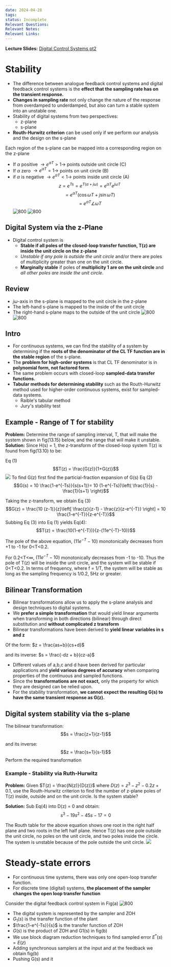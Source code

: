 ```yaml
---
date: 2024-04-28
tags: 
status: Incomplete
Relevant Questions: 
Relevant Notes: 
Relevant Links:
---
```

**Lecture Slides:**
[Digital Control Systems pt2](Attachments/Workshop%20Week%207%20–%20Digital%20Control%20Systems%20-%20Part%202_v1_annotated.pdf)

# Stability
- The difference between analogue feedback control systems and digital feedback control systems is the **effect that the sampling rate has on the transient response.**
- **Changes in sampling rate** not only change the nature of the response from overdamped to underdamped, but also can turn a stable system into an unstable one.
- Stability of digital systems from two perspectives:
	- z-plane
	- s-plane
- **Routh-Hurwitz criterion** can be used only if we perform our analysis and the design on the s-plane


Each region of the s-plane can be mapped into a corresponding region on the z-plane
- If $\alpha$ positive $\rightarrow e^{\alpha T}>1 \rightarrow$ points outside unit circle (C)
- If $\alpha$ zero $\rightarrow e^{\alpha T}=1 \rightarrow$ points on unit circle (B)
- if $\alpha$ is negative $\rightarrow e^{\alpha T}<1 \rightarrow$ points inside unit circle (A)
$$z = e^{Ts} = e^{T(\alpha+j \omega)}= e^{\alpha T}e^{j \omega T}$$
$$=e^{\alpha T} (\cos \omega T + j \sin \omega T)$$
$$=e^{\alpha T}\angle \omega T$$
![800](Attachments/Pasted%20image%2020240428164805.png)
![800](Attachments/Pasted%20image%2020240428164953.png)

## Digital System via the z-Plane
- Digital control system is 
	- **Stable if all poles of the closed-loop transfer function, T(z) are inside the unit circle on the z-plane**
	- *Unstable if any pole is outside the unit circle* and/or there are poles of multiplicity greater than one on the unit circle.
	- **Marginally stable** if poles of **multiplicity 1 are on the unit circle** and *all other poles are inside the unit circle*.

## Review
- $j \omega$-axis in the s-plane is mapped to the unit circle in the z-plane
- The left-hand s-plane is mapped to the inside of the unit circle
- The right-hand s-plane maps to the outside of the unit circle
![800](Attachments/Pasted%20image%2020240428165915.png)
![800](Attachments/Pasted%20image%2020240428165944.png)

## Intro
- For continuous systems, we can find the stability of a system by determining if the **roots of the denominator of the CL TF function are in the stable region** of the s-plane.
- The **problem for high-order systems** is that CL TF denominator is in **polynomial form, not factored form**.
- The same problem occurs with closed-loop **sampled-data transfer functions.**
- **Tabular methods for determining stability** such as the Routh-Hurwitz method used for higher-order continuous systems, exist for sampled-data systems.
	- Raible's tabular method
	- Jury's stability test

## Example - Range of T for stability
**Problem:** Determine the range of sampling interval, T, that will make the system shown in fig(13.15) below, and the range that will make it unstable.
**Solution:** Since H(s) = 1, the z-transform of the closed-loop system T(z) is found from fig(13.10) to be:

Eq (1)$$T(z) = \frac{G(z)}{1+G(z)}$$![](Attachments/Pasted%20image%2020240428171243.png)
To find G(z) first find the particial-fraction expansion of G(s)
Eq (2)$$G(s) = 10 \frac{1-e^{-Ts}}{s(s+1)}= 10 (1-e^{-Ts})\left( \frac{1}{s} - \frac{1}{s+1} \right)$$

Taking the z-transform, we obtain
Eq (3)$$G(z) = \frac{10 (z-1)}{z}\left[ \frac{z}{z-1} - \frac{z}{z-e^{-T}} \right] = 10 \frac{1-e^{-T}}{z-e^{-T}}$$
Subbing Eq (3) into Eq (1) yields Eq(4):
$$T(z) = \frac{10(1-e^{-T})}{z-(11e^{-T}-10)}$$

The pole of the above equation, $(11e^{-T}-10)$ monotonically decreases from +1 to -1 for 0<T<0.2.

For 0.2<T<$\infty$, $(11e^{-T}-10)$ monotonically decreases from -1 to -10. Thus the pole of T(z) will be inside the unit circle, and the system will be stable if 0<T<0.2. In terms of frequency, where f = 1/T, the system will be stable as long as the sampling frequency is 1/0.2, 5Hz or greater.

## Bilinear Transformation
- Bilinear transformations allow us to apply the s-plane analysis and design techniques to digital systems.
- We **prefer a simple transformation** that would yield linear arguments when transforming in both directions (bilinear) through direct substitution and **without complicated z transform**
- Bilinear transformations have been derived to **yield linear variables in s and z**

Of the form: $z = \frac{as+b}{cs+d}$

and its inverse: $s = \frac{-dz + b}{cz-a}$

- Different values of a,b,c and d have been derived for particular applications and **yield various degrees of accuracy** when comparing properties of the continuous and sampled functions.
- Since the **transformations are not exact,** only the property for which they are designed can be relied upon.
- For the stability transformation, **we cannot expect the resulting G(s) to have the same transient response as G(z).**

## Digital system stability via the s-plane
The bilinear transformation:
$$s = \frac{z+1}{z-1}$$

and its inverse:
$$z = \frac{s+1}{s-1}$$
Perform the required transformation

### Example - Stability via Ruth-Hurwitz
**Problem:** Given $T(z) = \frac{N(z)}{D(z)}$ where $D(z) = z^{3} - z^{2} - 0.2z + 0.1$, use the Routh-Hurwitz criterion to find the number of z-plane poles of T(z) inside, outside and on the unit circle. Is the system stable?

**Solution:** Sub Eq(4) into D(z) = 0 and obtain:
$$s^{3} - 19s^{2}-45s - 17 = 0$$

The Routh table for the above equation shows one root in the right half plane and two roots in the left half plane. Hence T(z) has one pole outside the unit circle, no poles on the unit circle, and two poles inside the circle. The system is unstable because of the pole outside the unit circle.
![](Attachments/Pasted%20image%2020240428175140.png)


# Steady-state errors
- For continuous time systems, there was only one open-loop transfer function.
- For discrete time (digital) systems, **the placement of the sampler changes the open loop transfer function**

Consider the digital feedback control system in Fig(a)
![800](Attachments/Pasted%20image%2020240428175904.png)

- The digital system is represented by the sampler and ZOH
- $G_{1}(s)$ is the transfer function of the plant
- $\frac{1-e^{-Ts}}{s}$ is the transfer function of ZOH
- $G(s)$ is the product of ZOH and G1(s) in fig(b)
- We use block diagram reduction techniques to find sampled error $E^{*}(s) = E(z)$
- Adding synchronous samplers at the input and at the feedback we obtain fig(b)
- Pushing G(s) and it